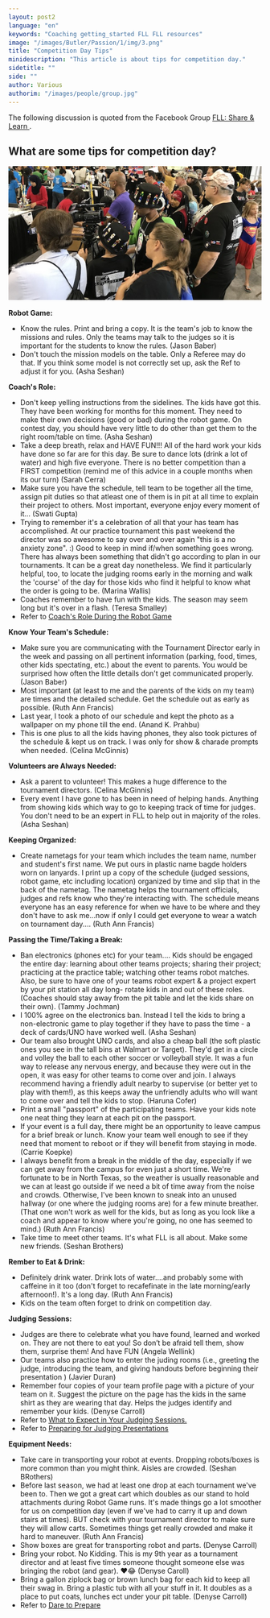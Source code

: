 ```yaml
---
layout: post2
language: "en"
keywords: "Coaching getting_started FLL FLL resources"
image: "/images/Butler/Passion/1/img/3.png"
title: "Competition Day Tips"
minidescription: "This article is about tips for competition day."
sidetitle: ""
side: ""
author: Various
authorim: "/images/people/group.jpg"
---
```

The following discussion is quoted from the Facebook Group <a href="https://www.facebook.com/groups/FLLShareandLearn/">FLL: Share & Learn </a>.

## What are some tips for competition day?

<img src="/images/coachcorner/Competition.jpg" style="max-width: 100%" />

**Robot Game:**

- Know the rules. Print and bring a copy. It is the team's job to know the missions and rules. Only the teams may talk to the judges so it is important for the students to know the rules. (Jason Baber)
- Don't touch the mission models on the table. Only a Referee may do that. If you think some model is not correctly set up, ask the Ref to adjust it for you. (Asha Seshan)

**Coach's Role:**

- Don't keep yelling instructions from the sidelines. The kids have got this. They have been working for months for this moment. They need to make their own decisions (good or bad) during the robot game. On contest day, you should have very little to do other than get them to the right room/table on time. (Asha Seshan)
-  Take a deep breath, relax and HAVE FUN!!! All of the hard work your kids have done so far are for this day. Be sure to dance lots (drink a lot of water) and high five everyone. There is no better competition than a FIRST competition (remind me of this advice in a couple months when its our turn) (Sarah Cerra)
- Make sure you have the schedule, tell team to be together all the time, assign pit duties so that atleast one of them is in pit at all time to explain their project to others. Most important, everyone enjoy every moment of it... (Swati Gupta)
- Trying to remember it's a celebration of all that your has team has accomplished. At our practice tournament this past weekend the director was so awesome to say over and over again "this is a no anxiety zone". :) Good to keep in mind if/when something goes wrong. There has always been something that didn't go according to plan in our tournaments. It can be a great day nonetheless. We find it particularly helpful, too, to locate the judging rooms early in the morning and walk the 'course' of the day for those kids who find it helpful to know what the order is going to be. (Marina Wallis)
- Coaches remember to have fun with the kids. The season may seem long but it's over in a flash. (Teresa Smalley)
- Refer to <a href="http://ev3lessons.com/coachcorner/2017/01/09/Coach-s-Role-During-the-Robot-Game.html#en-us">Coach's Role During the Robot Game</a>

**Know Your Team's Schedule:**

- Make sure you are communicating with the Tournament Director early in the week and passing on all pertinent information (parking, food, times, other kids spectating, etc.) about the event to parents. You would be surprised how often the little details don't get communicated properly. (Jason Baber)
- Most important (at least to me and the parents of the kids on my team) are times and the detailed schedule. Get the schedule out as early as possible. (Ruth Ann Francis)
- Last year, I took a photo of our schedule and kept the photo as a wallpaper on my phone till the end. (Anand K. Prahbu)
- This is one plus to all the kids having phones, they also took pictures of the schedule & kept us on track. I was only for show & charade prompts when needed. (Celina McGinnis)

**Volunteers are Always Needed:**

- Ask a parent to volunteer! This makes a huge difference to the tournament directors. (Celina McGinnis)
- Every event I have gone to has been in need of helping hands. Anything from showing kids which way to go to keeping track of time for judges. You don't need to be an expert in FLL to help out in majority of the roles. (Asha Seshan)


**Keeping Organized:**

- Create nametags for your team which includes the team name, number and student's first name. We put ours in plastic name bagde holders worn on lanyards. I print up a copy of the schedule (judged sessions, robot game, etc including location) organized by time and slip that in the back of the nametag. The nametag helps the tournament officials, judges and refs know who they're interacting with. The schedule means everyone has an easy reference for when we have to be where and they don't have to ask me...now if only I could get everyone to wear a watch on tournament day....  (Ruth Ann Francis)

**Passing the Time/Taking a Break:**

- Ban electronics (phones etc) for your team.... Kids should be engaged the entire day: learning about other teams projects; sharing their project; practicing at the practice table; watching other teams robot matches. Also, be sure to have one of your teams robot expert & a project expert by your pit station all day long- rotate kids in and out of these roles. (Coaches should stay away from the pit table and let the kids share on their own). (Tammy Jochman)
-  I 100% agree on the electronics ban. Instead I tell the kids to bring a non-electronic game to play together if they have to pass the time - a deck of cards/UNO have worked well. (Asha Seshan)
- Our team also brought UNO cards, and also a cheap ball (the soft plastic ones you see in the tall bins at Walmart or Target). They'd get in a circle and volley the ball to each other soccer or volleyball style. It was a fun way to release any nervous energy, and because they were out in the open, it was easy for other teams to come over and join. I always recommend having a friendly adult nearby to supervise (or better yet to play with them!), as this keeps away the unfriendly adults who will want to come over and tell the kids to stop. (Haruna Cofer)
- Print a small "passport" of the participating teams. Have your kids note one neat thing they learn at each pit on the passport.
- If your event is a full day, there might be an opportunity to leave campus for a brief break or lunch. Know your team well enough to see if they need that moment to reboot or if they will benefit from staying in mode. (Carrie Koepke)
- I always benefit from a break in the middle of the day, especially if we can get away from the campus for even just a short time.
We're fortunate to be in North Texas, so the weather is usually reasonable and we can at least go outside if we need a bit of time away from the noise and crowds. Otherwise, I've been known to sneak into an unused hallway (or one where the judging rooms are) for a few minute breather. (That one won't work as well for the kids, but as long as you look like a coach and appear to know where you're going, no one has seemed to mind.) (Ruth Ann Francis)
- Take time to meet other teams. It's what FLL is all about. Make some new friends. (Seshan Brothers)

**Rember to Eat & Drink:**

- Definitely drink water. Drink lots of water....and probably some with caffeine in it too (don't forget to recafefinate in the late morning/early afternoon!). It's a long day. (Ruth Ann Francis)
- Kids on the team often forget to drink on competition day.

**Judging Sessions:**

- Judges are there to celebrate what you have found, learned and worked on. They are not there to eat you! So don’t be afraid tell them, show them, surprise them! And have FUN (Angela Wellink)
-  Our teams also practice how to enter the juding rooms (i.e., greeting the judge, introducing the team, and giving handouts before beginning their presentation ) (Javier Duran)
- Remember four copies of your team profile page with a picture of your team on it. Suggest the picture on the page has the kids in the same shirt as they are wearing that day. Helps the judges identify and remember your kids.  (Denyse Carroll)
- Refer to <a href="http://ev3lessons.com/coachcorner/2017/10/27/Judging-Sessions.html">What to Expect in Your Judging Sessions.</a>
- Refer to <a href="http://ev3lessons.com/coachcorner/2016/09/09/Preparing-for-Juding-Presentations.html#en-us">Preparing for Judging Presentations</a>

**Equipment Needs:**

- Take care in transporting your robot at events. Dropping robots/boxes is more common than you might think. Aisles are crowded. (Seshan BRothers)
- Before last season, we had at least one drop at each tournament we've been to. Then we got a great cart which doubles as our stand to hold attachments during Robot Game runs. It's made things go a lot smoother for us on competition day (even if we've had to carry it up and down stairs at times). BUT check with your tournament director to make sure they will allow carts. Sometimes things get really crowded and make it hard to maneuver. (Ruth Ann Francis)
- Show boxes are great for transporting robot and parts. (Denyse Carroll)
- Bring your robot. No Kidding. This is my 9th year as a tournament director and at least five times someone thought someone else was bringing the robot (and gear). ❤️😂 (Denyse Caroll)
- Bring a gallon ziplock bag or brown lunch bag for each kid to keep all their swag in. Bring a plastic tub with all your stuff in it. It doubles as a place to put coats, lunches ect under your pit table.  (Denyse Carroll)
- Refer to <a href="http://ev3lessons.com/coachcorner/2016/09/16/Dare-to-Prepare.html#en-us">Dare to Prepare</a>

